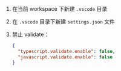 1. 在当前 workspace 下新建 `.vscode` 目录
2. 在 `.vscode` 目录下新建 `settings.json` 文件
3. 禁止 validate：

    ```json
    {
      "typescript.validate.enable": false,
      "javascript.validate.enable": false
    }
    ```
